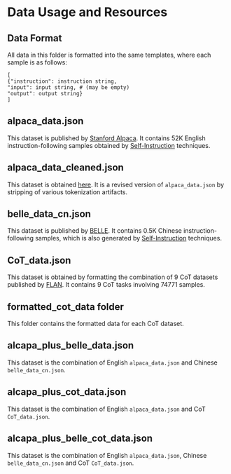 # Data Usage and Resources
## Data Format
All data in this folder is formatted into the same templates, where each sample is as follows:
```
[
{"instruction": instruction string,
"input": input string, # (may be empty)
"output": output string}
]
```
## alpaca_data.json
This dataset is published by [Stanford Alpaca](https://github.com/tatsu-lab/stanford_alpaca). It contains 52K English instruction-following samples obtained by [Self-Instruction](https://github.com/yizhongw/self-instruct) techniques.

## alpaca_data_cleaned.json
This dataset is obtained [here](https://github.com/tloen/alpaca-lora). It is a revised version of `alpaca_data.json` by stripping of various tokenization artifacts. 

## belle_data_cn.json
This dataset is published by [BELLE](https://github.com/LianjiaTech/BELLE). It contains 0.5K Chinese instruction-following samples, which is also generated by [Self-Instruction](https://github.com/yizhongw/self-instruct) techniques.

## CoT_data.json
This dataset is obtained by formatting the combination of 9 CoT datasets published by [FLAN](https://github.com/google-research/FLAN). It contains 9 CoT tasks involving 74771 samples.

## formatted_cot_data folder
This folder contains the formatted data for each CoT dataset.

## alcapa_plus_belle_data.json
This dataset is the combination of English `alpaca_data.json` and Chinese `belle_data_cn.json`.

## alcapa_plus_cot_data.json
This dataset is the combination of English `alpaca_data.json` and CoT `CoT_data.json`.

## alcapa_plus_belle_cot_data.json
This dataset is the combination of English `alpaca_data.json`, Chinese `belle_data_cn.json` and CoT `CoT_data.json`.
